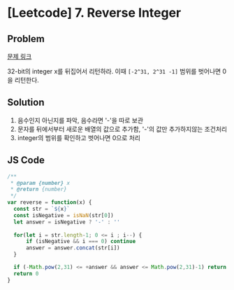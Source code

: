 # [Leetcode] 7. Reverse Integer

## Problem

[문제 링크](https://leetcode.com/problems/reverse-integer/)

32-bit의 integer x를 뒤집어서 리턴하라. 이때 `[-2^31, 2^31 -1]` 범위를 벗어나면 0을 리턴한다.

## Solution

1. 음수인지 아닌지를 파악, 음수라면 '-'을 따로 보관
2. 문자를 뒤에서부터 새로운 배열의 값으로 추가함, '-'의 값만 추가하지않는 조건처리
3. integer의 범위를 확인하고 벗어나면 0으로 처리

## JS Code

```js
/**
 * @param {number} x
 * @return {number}
 */
var reverse = function(x) {
  const str = `${x}`
  const isNegative = isNaN(str[0])
  let answer = isNegative ? '-' : ''
  
  for(let i = str.length-1; 0 <= i ; i--) {
      if (isNegative && i === 0) continue
      answer = answer.concat(str[i])
  }

  if (-Math.pow(2,31) <= +answer && answer <= Math.pow(2,31)-1) return +answer
  return 0
}
```
